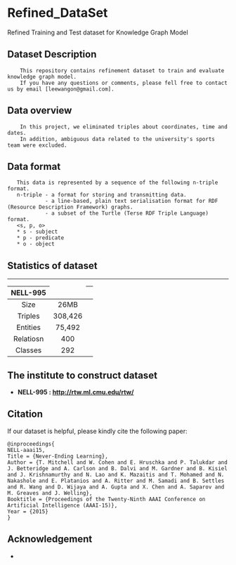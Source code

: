 # Refined_DataSet
Refined Training and Test dataset for Knowledge Graph Model

## Dataset Description
```description01
    This repository contains refinement dataset to train and evaluate knowledge graph model.
    If you have any questions or comments, please fell free to contact us by email [leewangon@gmail.com].
```

## Data overview
```description02
    In this project, we eliminated triples about coordinates, time and dates.  
    In addition, ambiguous data related to the university's sports team were excluded.
```

## Data format
```description03
   This data is represented by a sequence of the following n-triple format.
   n-triple - a format for storing and transmitting data. 
            - a line-based, plain text serialisation format for RDF (Resource Description Framework) graphs.
            - a subset of the Turtle (Terse RDF Triple Language) format.
   <s, p, o>
   * s - subject
   * p - predicate
   * o - object
```  


## Statistics of dataset
-------------------------------------
|NELL-995<td colspan=2>|      |
|:-----------:|:------------:|
|Size|26MB|
|Triples|308,426|
|Entities|75,492|
|Relatiosn|400|
|Classes|292|

## The institute to construct dataset
 * __NELL-995 : http://rtw.ml.cmu.edu/rtw/__

## Citation
If our dataset is helpful, please kindly cite the following paper:
```description04
@inproceedings{
NELL-aaai15, 
Title = {Never-Ending Learning}, 
Author = {T. Mitchell and W. Cohen and E. Hruschka and P. Talukdar and J. Betteridge and A. Carlson and B. Dalvi and M. Gardner and B. Kisiel and J. Krishnamurthy and N. Lao and K. Mazaitis and T. Mohamed and N. Nakashole and E. Platanios and A. Ritter and M. Samadi and B. Settles and R. Wang and D. Wijaya and A. Gupta and X. Chen and A. Saparov and M. Greaves and J. Welling}, 
Booktitle = {Proceedings of the Twenty-Ninth AAAI Conference on Artificial Intelligence (AAAI-15)}, 
Year = {2015}
}
```

## Acknowledgement
 * 
